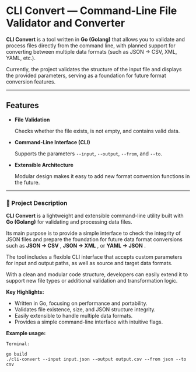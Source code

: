 # CLI Convert — Command-Line File Validator and Converter

**CLI Convert** is a tool written in **Go (Golang)** that allows you to validate and process files directly from the command line, with planned support for converting between multiple data formats (such as JSON → CSV, XML, YAML, etc.).

Currently, the project validates the structure of the input file and displays the provided parameters, serving as a foundation for future format conversion features.

---

## Features

* **File Validation**

  Checks whether the file exists, is not empty, and contains valid data.
* **Command-Line Interface (CLI)**

  Supports the parameters `--input`, `--output`, `--from`, and `--to`.
* **Extensible Architecture**

  Modular design makes it easy to add new format conversion functions in the future.

---


### 📄 Project Description

**CLI Convert** is a lightweight and extensible command-line utility built with **Go (Golang)** for validating and processing data files.

Its main purpose is to provide a simple interface to check the integrity of JSON files and prepare the foundation for future data format conversions such as  **JSON → CSV** ,  **JSON → XML** , or  **YAML → JSON** .

The tool includes a flexible CLI interface that accepts custom parameters for input and output paths, as well as source and target data formats.

With a clean and modular code structure, developers can easily extend it to support new file types or additional validation and transformation logic.

**Key Highlights:**

* Written in Go, focusing on performance and portability.
* Validates file existence, size, and JSON structure integrity.
* Easily extensible to handle multiple data formats.
* Provides a simple command-line interface with intuitive flags.

**Example usage:**

```
Terminal:

go build
./cli-convert --input input.json --output output.csv --from json --to csv
```

